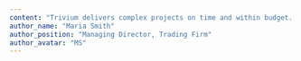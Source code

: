 ```yaml
---
content: "Trivium delivers complex projects on time and within budget. Truly remarkable team."
author_name: "Maria Smith"
author_position: "Managing Director, Trading Firm"
author_avatar: "MS"
---
```

